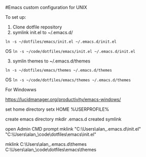#Emacs custom configuration for UNIX

To set up:
1. Clone dotfile repository
2. symlink init.el to ~/.emacs.d/

```ln -s ~/dotfiles/emacs/init.el ~/.emacs.d/init.el```


OS
```ln -s ~/code/dotfiles/emacs/init.el ~/.emacs.d/init.el```

3. symlin themes to ~/.emacs.d/themes

```ln -s ~/dotfiles/emacs/themes ~/.emacs.d/themes```


OS
```ln -s ~/code/dotfiles/emacs/themes ~/.emacs.d/themes```



For Windowws




https://lucidmanager.org/productivity/emacs-windows/

set home directory 
setx HOME %USERPROFILE%

create emacs directory
mkdir .emacs.d
created symlink 

open Admin CMD prompt
mklink "C:\Users\alan_\.emacs.d\init.el" "C:\Users\alan_\code\dotfiles\emacs\init.el"

mklink C:\Users\alan_\.emacs.d\themes C:\Users\alan_\code\dotfiles\emacs\themes

